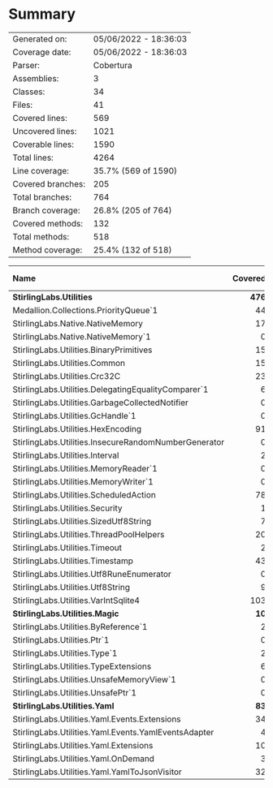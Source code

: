 ﻿# Summary
|||
|:---|:---|
| Generated on: | 05/06/2022 - 18:36:03 |
| Coverage date: | 05/06/2022 - 18:36:03 |
| Parser: | Cobertura |
| Assemblies: | 3 |
| Classes: | 34 |
| Files: | 41 |
| Covered lines: | 569 |
| Uncovered lines: | 1021 |
| Coverable lines: | 1590 |
| Total lines: | 4264 |
| Line coverage: | 35.7% (569 of 1590) |
| Covered branches: | 205 |
| Total branches: | 764 |
| Branch coverage: | 26.8% (205 of 764) |
| Covered methods: | 132 |
| Total methods: | 518 |
| Method coverage: | 25.4% (132 of 518) |

|**Name**|**Covered**|**Uncovered**|**Coverable**|**Total**|**Line coverage**|**Covered**|**Total**|**Branch coverage**|**Covered**|**Total**|**Method coverage**|
|:---|---:|---:|---:|---:|---:|---:|---:|---:|---:|---:|---:|
|**StirlingLabs.Utilities**|**476**|**863**|**1339**|**4403**|**35.5%**|**166**|**664**|**25%**|**101**|**369**|**27.3%**|
|Medallion.Collections.PriorityQueue`1|44|120|164|524|26.8%|15|92|16.3%|10|27|37%|
|StirlingLabs.Native.NativeMemory|17|15|32|139|53.1%|2|6|33.3%|8|15|53.3%|
|StirlingLabs.Native.NativeMemory`1|0|11|11|139|0%|0|4|0%|0|9|0%|
|StirlingLabs.Utilities.BinaryPrimitives|15|241|256|1065|5.8%|11|196|5.6%|9|103|8.7%|
|StirlingLabs.Utilities.Common|15|37|52|234|28.8%|6|16|37.5%|5|17|29.4%|
|StirlingLabs.Utilities.Crc32C|23|70|93|213|24.7%|12|44|27.2%|5|9|55.5%|
|StirlingLabs.Utilities.DelegatingEqualityComparer`1|6|8|14|34|42.8%|1|8|12.5%|3|5|60%|
|StirlingLabs.Utilities.GarbageCollectedNotifier|0|8|8|29|0%|0|6|0%|0|3|0%|
|StirlingLabs.Utilities.GcHandle`1|0|17|17|72|0%|0|4|0%|0|14|0%|
|StirlingLabs.Utilities.HexEncoding|91|6|97|209|93.8%|21|30|70%|13|16|81.2%|
|StirlingLabs.Utilities.InsecureRandomNumberGenerator|0|11|11|38|0%|0|4|0%|0|5|0%|
|StirlingLabs.Utilities.Interval|2|3|5|30|40%|0|0||2|5|40%|
|StirlingLabs.Utilities.MemoryReader`1|0|8|8|23|0%|0|2|0%|0|2|0%|
|StirlingLabs.Utilities.MemoryWriter`1|0|7|7|20|0%|0|2|0%|0|2|0%|
|StirlingLabs.Utilities.ScheduledAction|78|17|95|232|82.1%|23|32|71.8%|8|10|80%|
|StirlingLabs.Utilities.Security|1|42|43|98|2.3%|0|22|0%|1|7|14.2%|
|StirlingLabs.Utilities.SizedUtf8String|7|51|58|224|12%|0|28|0%|5|27|18.5%|
|StirlingLabs.Utilities.ThreadPoolHelpers|20|0|20|89|100%|5|8|62.5%|8|8|100%|
|StirlingLabs.Utilities.Timeout|2|3|5|30|40%|0|0||2|5|40%|
|StirlingLabs.Utilities.Timestamp|43|30|73|233|58.9%|13|22|59%|14|33|42.4%|
|StirlingLabs.Utilities.Utf8RuneEnumerator|0|17|17|60|0%|0|6|0%|0|4|0%|
|StirlingLabs.Utilities.Utf8String|9|136|145|407|6.2%|3|72|4.1%|2|37|5.4%|
|StirlingLabs.Utilities.VarIntSqlite4|103|5|108|261|95.3%|54|60|90%|6|6|100%|
|**StirlingLabs.Utilities.Magic**|**10**|**110**|**120**|**0**|**8.3%**|**2**|**42**|**4.7%**|**7**|**97**|**7.2%**|
|StirlingLabs.Utilities.ByReference`1|2|2|4|0|50%|0|0||2|4|50%|
|StirlingLabs.Utilities.Ptr`1|0|40|40|0|0%|0|18|0%|0|32|0%|
|StirlingLabs.Utilities.Type`1|2|20|22|0|9%|0|0||2|22|9%|
|StirlingLabs.Utilities.TypeExtensions|6|0|6|0|100%|2|4|50%|3|3|100%|
|StirlingLabs.Utilities.UnsafeMemoryView`1|0|9|9|0|0%|0|2|0%|0|5|0%|
|StirlingLabs.Utilities.UnsafePtr`1|0|39|39|0|0%|0|18|0%|0|31|0%|
|**StirlingLabs.Utilities.Yaml**|**83**|**48**|**131**|**0**|**63.3%**|**37**|**58**|**63.7%**|**24**|**52**|**46.1%**|
|StirlingLabs.Utilities.Yaml.Events.Extensions|34|1|35|0|97.1%|21|22|95.4%|6|6|100%|
|StirlingLabs.Utilities.Yaml.Events.YamlEventsAdapter|4|9|13|0|30.7%|0|0||3|9|33.3%|
|StirlingLabs.Utilities.Yaml.Extensions|10|24|34|0|29.4%|2|14|14.2%|4|24|16.6%|
|StirlingLabs.Utilities.Yaml.OnDemand|3|0|3|0|100%|0|0||3|3|100%|
|StirlingLabs.Utilities.Yaml.YamlToJsonVisitor|32|14|46|0|69.5%|14|22|63.6%|8|10|80%|
